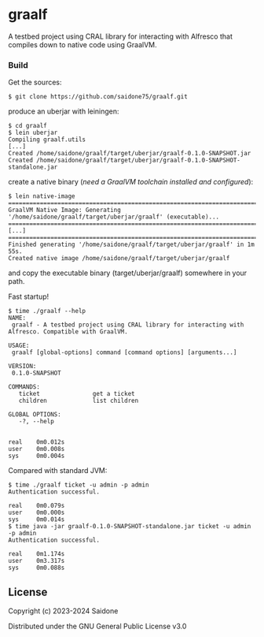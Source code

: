 # graalf

A testbed project using CRAL library for interacting with Alfresco that compiles down to native code using GraalVM.

### Build
Get the sources:
```console
$ git clone https://github.com/saidone75/graalf.git
```
produce an uberjar with leiningen:
```console
$ cd graalf
$ lein uberjar
Compiling graalf.utils
[...]
Created /home/saidone/graalf/target/uberjar/graalf-0.1.0-SNAPSHOT.jar
Created /home/saidone/graalf/target/uberjar/graalf-0.1.0-SNAPSHOT-standalone.jar
```
create a native binary (*need a GraalVM toolchain installed and configured*):
```console
$ lein native-image
========================================================================================================================
GraalVM Native Image: Generating '/home/saidone/graalf/target/uberjar/graalf' (executable)...
========================================================================================================================
[...]
========================================================================================================================
Finished generating '/home/saidone/graalf/target/uberjar/graalf' in 1m 55s.
Created native image /home/saidone/graalf/target/uberjar/graalf
```
and copy the executable binary (target/uberjar/graalf) somewhere in your path.

Fast startup!
```console
$ time ./graalf --help
NAME:
 graalf - A testbed project using CRAL library for interacting with Alfresco. Compatible with GraalVM.

USAGE:
 graalf [global-options] command [command options] [arguments...]

VERSION:
 0.1.0-SNAPSHOT

COMMANDS:
   ticket               get a ticket
   children             list children

GLOBAL OPTIONS:
   -?, --help


real    0m0.012s
user    0m0.008s
sys     0m0.004s
```
Compared with standard JVM:
```console
$ time ./graalf ticket -u admin -p admin
Authentication successful.

real    0m0.079s
user    0m0.000s
sys     0m0.014s
$ time java -jar graalf-0.1.0-SNAPSHOT-standalone.jar ticket -u admin -p admin
Authentication successful.

real    0m1.174s
user    0m3.317s
sys     0m0.088s
```
## License
Copyright (c) 2023-2024 Saidone

Distributed under the GNU General Public License v3.0
